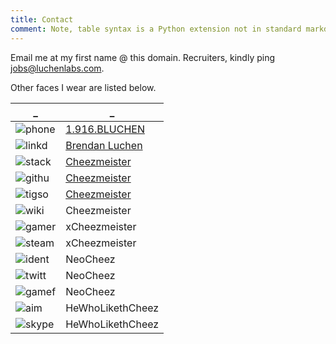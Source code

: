 ```yaml
---
title: Contact
comment: Note, table syntax is a Python extension not in standard markdown
---
```


Email me at my first name @ this domain. Recruiters, kindly ping <jobs@luchenlabs.com>.

Other faces I wear are listed below.

_ | _
-------- | --------
![phone](/assets/icons/phone.png                )| [1.916.BLUCHEN](tel:19162582436)
![linkd](/assets/icons/linkedin.ico             )| [Brendan Luchen](http://www.linkedin.com/profile/view?id=100719906)
![stack](/assets/icons/stackoverflow.ico        )| [Cheezmeister](http://stackoverflow.com/users/118220/cheezmeister)
![githu](/assets/icons/github.ico "GitHub"      )| [Cheezmeister](https://github.com/Cheezmeister)
![tigso](/assets/icons/tigsource.ico "TIGSource")| [Cheezmeister](http://forums.tigsource.com/index.php?action=profile;u=44442)
![wiki ](/assets/icons/wiki.ico "Wikipedia"     )| Cheezmeister
![gamer](/assets/icons/gamertag.ico "Gamertag"  )| xCheezmeister
![steam](/assets/icons/steam.ico "Steam"        )| xCheezmeister
![ident](/assets/icons/identica.png "identi.ca" )| NeoCheez
![twitt](/assets/icons/twitter.ico "Twitter"    )| NeoCheez
![gamef](/assets/icons/gamefaqs.ico "GameFAQs"  )| NeoCheez 
![aim  ](/assets/icons/aim.ico "Aim"            )| HeWhoLikethCheez
![skype](/assets/icons/skype.ico "Skype"        )| HeWhoLikethCheez

